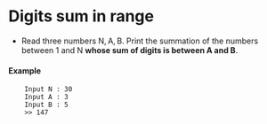 # Digits sum in range

- Read three numbers N, A, B. Print the summation of the numbers between 1 and N **whose sum of digits is between A and B**.
#### Example
```
    Input N : 30 
    Input A : 3 
    Input B : 5
    >> 147
```